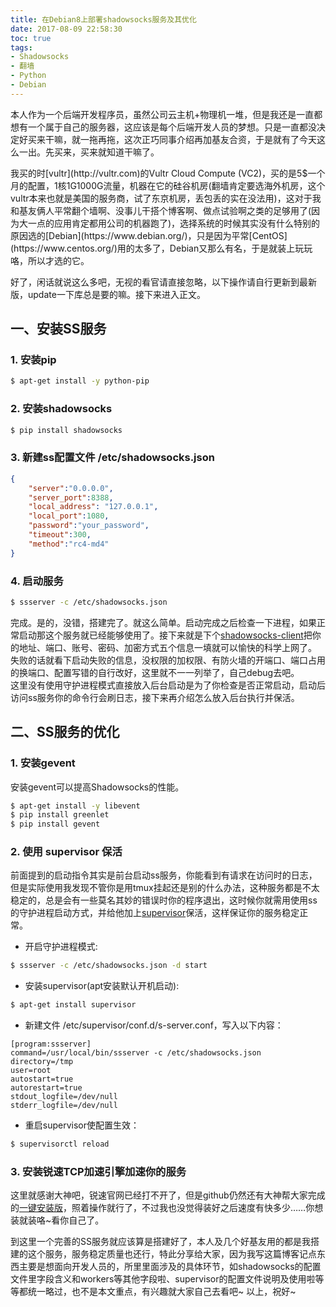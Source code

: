 ```yaml
---
title: 在Debian8上部署shadowsocks服务及其优化
date: 2017-08-09 22:58:30
toc: true
tags:
- Shadowsocks
- 翻墙
- Python
- Debian
---
```

本人作为一个后端开发程序员，虽然公司云主机+物理机一堆，但是我还是一直都想有一个属于自己的服务器，这应该是每个后端开发人员的梦想。只是一直都没决定好买来干嘛，就一拖再拖，这次正巧同事介绍再加基友合资，于是就有了今天这么一出。先买来，买来就知道干嘛了。
<!-- more -->我买的时[vultr](http://vultr.com)的Vultr Cloud Compute (VC2)，买的是5$一个月的配置，1核1G1000G流量，机器在它的硅谷机房(翻墙肯定要选海外机房，这个vultr本来也就是美国的服务商，试了东京机房，丢包丢的实在没法用)，这对于我和基友俩人平常翻个墙啊、没事儿干搭个博客啊、做点试验啊之类的足够用了(因为大一点的应用肯定都用公司的机器跑了)，选择系统的时候其实没有什么特别的原因选的[Debian](https://www.debian.org/)，只是因为平常[CentOS](https://www.centos.org/)用的太多了，Debian又那么有名，于是就装上玩玩咯，所以才选的它。  
好了，闲话就说这么多吧，无视的看官请直接忽略，以下操作请自行更新到最新版，update一下库总是要的嘛。接下来进入正文。
## 一、安装SS服务
### 1. 安装pip
``` bash  
$ apt-get install -y python-pip
```
### 2. 安装shadowsocks 
``` bash
$ pip install shadowsocks
```
### 3. 新建ss配置文件 /etc/shadowsocks.json
``` json
{
    "server":"0.0.0.0",
    "server_port":8388,
    "local_address": "127.0.0.1",
    "local_port":1080,
    "password":"your_password",
    "timeout":300,
    "method":"rc4-md4"
}
```
### 4. 启动服务
``` bash
$ ssserver -c /etc/shadowsocks.json
```
完成。是的，没错，搭建完了。就这么简单。启动完成之后检查一下进程，如果正常启动那这个服务就已经能够使用了。接下来就是下个[shadowsocks-client](https://github.com/shadowsocks)把你的地址、端口、账号、密码、加密方式五个信息一填就可以愉快的科学上网了。  
失败的话就看下启动失败的信息，没权限的加权限、有防火墙的开端口、端口占用的换端口、配置写错的自行改好，这里就不一一列举了，自己debug去吧。  
这里没有使用守护进程模式直接放入后台启动是为了你检查是否正常启动，启动后访问ss服务你的命令行会刷日志，接下来再介绍怎么放入后台执行并保活。
## 二、SS服务的优化
### 1. 安装gevent
安装gevent可以提高Shadowsocks的性能。

``` bash
$ apt-get install -y libevent
$ pip install greenlet
$ pip install gevent
```
### 2. 使用 supervisor 保活
前面提到的启动指令其实是前台启动ss服务，你能看到有请求在访问时的日志，但是实际使用我发现不管你是用tmux挂起还是别的什么办法，这种服务都是不太稳定的，总是会有一些莫名其妙的错误时你的程序退出，这时候你就需用使用ss的守护进程启动方式，并给他加上[supervisor](http://supervisord.org/)保活，这样保证你的服务稳定正常。  
* 开启守护进程模式:

``` bash
$ ssserver -c /etc/shadowsocks.json -d start
```
* 安装supervisor(apt安装默认开机启动):
    
``` bash
$ apt-get install supervisor
```
* 新建文件 /etc/supervisor/conf.d/s-server.conf，写入以下内容：
    
```
[program:ssserver]
command=/usr/local/bin/ssserver -c /etc/shadowsocks.json
directory=/tmp
user=root
autostart=true
autorestart=true
stdout_logfile=/dev/null
stderr_logfile=/dev/null
```
* 重启supervisor使配置生效：
    
``` bash
$ supervisorctl reload
```
    
### 3. 安装锐速TCP加速引擎加速你的服务  
这里就感谢大神吧，锐速官网已经打不开了，但是github仍然还有大神帮大家完成的[一键安装版](https://github.com/91yun/serverspeeder)，照着操作就行了，不过我也没觉得装好之后速度有快多少……你想装就装咯~看你自己了。
    
到这里一个完善的SS服务就应该算是搭建好了，本人及几个好基友用的都是我搭建的这个服务，服务稳定质量也还行，特此分享给大家，因为我写这篇博客记点东西主要是想面向开发人员的，所里里面涉及的具体环节，如shadowsocks的配置文件里字段含义和workers等其他字段啦、supervisor的配置文件说明及使用啦等等都统一略过，也不是本文重点，有兴趣就大家自己去看吧~ 
以上，祝好~
